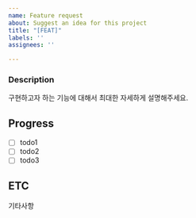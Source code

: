 ```yaml
---
name: Feature request
about: Suggest an idea for this project
title: "[FEAT]"
labels: ''
assignees: ''

---
```


### Description
구현하고자 하는 기능에 대해서 최대한 자세하게 설명해주세요.

## Progress
- [ ] todo1
- [ ] todo2
- [ ] todo3

## ETC
기타사항
